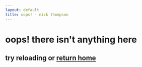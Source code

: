```yaml
---
layout: default
title: oops! - nick thompson
---
```

<h1>oops! there isn't anything here</h1>
<h2>try reloading or <a href="/">return home</a></h2>
